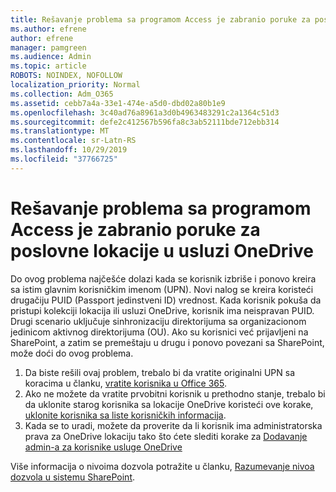 ```yaml
---
title: Rešavanje problema sa programom Access je zabranio poruke za poslovne lokacije u usluzi OneDrive
ms.author: efrene
author: efrene
manager: pamgreen
ms.audience: Admin
ms.topic: article
ROBOTS: NOINDEX, NOFOLLOW
localization_priority: Normal
ms.collection: Adm_O365
ms.assetid: cebb7a4a-33e1-474e-a5d0-dbd02a80b1e9
ms.openlocfilehash: 3c40ad76a8961a3d0b4963483291c2a1364c51d3
ms.sourcegitcommit: defe2c412567b596fa8c3ab52111bde712ebb314
ms.translationtype: MT
ms.contentlocale: sr-Latn-RS
ms.lasthandoff: 10/29/2019
ms.locfileid: "37766725"
---
```

# <a name="troubleshooting-access-denied-messages-to-onedrive-for-business-sites"></a>Rešavanje problema sa programom Access je zabranio poruke za poslovne lokacije u usluzi OneDrive

Do ovog problema najčešće dolazi kada se korisnik izbriše i ponovo kreira sa istim glavnim korisničkim imenom (UPN). Novi nalog se kreira koristeći drugačiju PUID (Passport jedinstveni ID) vrednost. Kada korisnik pokuša da pristupi kolekciji lokacija ili usluzi OneDrive, korisnik ima neispravan PUID. Drugi scenario uključuje sinhronizaciju direktorijuma sa organizacionom jedinicom aktivnog direktorijuma (OU). Ako su korisnici već prijavljeni na SharePoint, a zatim se premeštaju u drugu i ponovo povezani sa SharePoint, može doći do ovog problema.

1. Da biste rešili ovaj problem, trebalo bi da vratite originalni UPN sa koracima u članku, [vratite korisnika u Office 365](https://docs.microsoft.com/office365/admin/add-users/restore-user?view=o365-worldwide).
2. Ako ne možete da vratite prvobitni korisnik u prethodno stanje, trebalo bi da uklonite starog korisnika sa lokacije OneDrive koristeći ove korake, [uklonite korisnika sa liste korisničkih informacija](). 
3. Kada se to uradi, možete da proverite da li korisnik ima administratorska prava za OneDrive lokaciju tako što ćete slediti korake za [Dodavanje admin-a za korisnike usluge OneDrive](https://docs.microsoft.com/sharepoint/manage-user-profiles?redirectSourcePath=%252fen-us%252farticle%252fmanage-user-profiles-in-the-sharepoint-admin-center-494bec9c-6654-41f0-920f-f7f937ea9723#add-and-remove-admins-for-a-users-onedrive)

Više informacija o nivoima dozvola potražite u članku, [Razumevanje nivoa dozvola u sistemu SharePoint](https://docs.microsoft.com/sharepoint/understanding-permission-levels).
